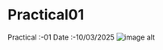 # Practical01
Practical :-01  Date :-10/03/2025
![image alt](https://github.com/JathusikaSabunthararajan/Practical01/blob/main/Screenshot%20(12).png)
